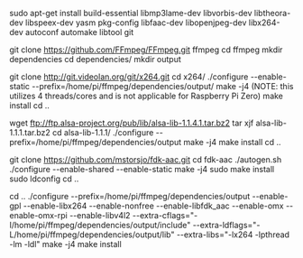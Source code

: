 
sudo apt-get install build-essential libmp3lame-dev libvorbis-dev libtheora-dev libspeex-dev yasm pkg-config libfaac-dev libopenjpeg-dev libx264-dev autoconf automake libtool git

git clone https://github.com/FFmpeg/FFmpeg.git ffmpeg
cd ffmpeg
mkdir dependencies
cd dependencies/
mkdir output

git clone http://git.videolan.org/git/x264.git
cd x264/
./configure --enable-static --prefix=/home/pi/ffmpeg/dependencies/output/
make -j4     (NOTE: this utilizes 4 threads/cores and is not applicable for Raspberry Pi Zero)
make install
cd ..

wget ftp://ftp.alsa-project.org/pub/lib/alsa-lib-1.1.4.1.tar.bz2
tar xjf alsa-lib-1.1.1.tar.bz2
cd alsa-lib-1.1.1/
./configure --prefix=/home/pi/ffmpeg/dependencies/output
make -j4
make install
cd ..


git clone https://github.com/mstorsjo/fdk-aac.git
cd fdk-aac
./autogen.sh
./configure --enable-shared --enable-static
make -j4
sudo make install
sudo ldconfig
cd ..

cd ..
./configure --prefix=/home/pi/ffmpeg/dependencies/output --enable-gpl --enable-libx264 --enable-nonfree --enable-libfdk_aac --enable-omx --enable-omx-rpi --enable-libv4l2 --extra-cflags="-I/home/pi/ffmpeg/dependencies/output/include" --extra-ldflags="-L/home/pi/ffmpeg/dependencies/output/lib" --extra-libs="-lx264 -lpthread -lm -ldl"
make -j4
make install

